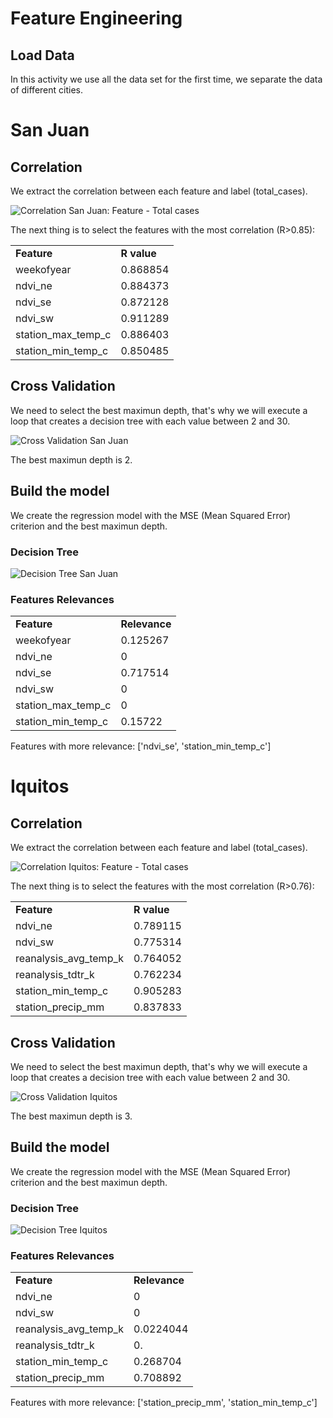 # Feature Engineering

## Load Data

In this activity we use all the data set for the first time, we separate the data of different cities.

# San Juan

## Correlation 

We extract the correlation between each feature and label (total_cases).

![Correlation San Juan: Feature - Total cases](corr_sj.png)

The next thing is to select the features with the most correlation (R>0.85):

|  |  |
| -- | -- |
| __Feature__ | __R value__ |
| weekofyear | 0.868854 |
| ndvi_ne |  0.884373 |
| ndvi_se | 0.872128 |
| ndvi_sw |  0.911289 |
| station_max_temp_c | 0.886403 |
| station_min_temp_c | 0.850485 |
</center>

## Cross Validation

We need to select the best maximun depth, that's why we will execute a loop that creates a decision tree with each value between 2 and 30.

![Cross Validation San Juan](max_depth_sj.png)

The best maximun depth is 2.

## Build the model

We create the regression model with the MSE (Mean Squared Error) criterion and the best maximun depth.

### Decision Tree

![Decision Tree San Juan](dtsanjuan.jpg)

### Features Relevances

|  |  |
| -- | -- |
| __Feature__ | __Relevance__ |
| weekofyear | 0.125267 |
| ndvi_ne |  0 |
| ndvi_se | 0.717514 |
| ndvi_sw |  0 |
| station_max_temp_c | 0 |
| station_min_temp_c | 0.15722 |
</center>

Features with more relevance: ['ndvi_se', 'station_min_temp_c']

# Iquitos

## Correlation 

We extract the correlation between each feature and label (total_cases).

![Correlation Iquitos: Feature - Total cases](corr_iq.png)

The next thing is to select the features with the most correlation (R>0.76):

|  |  |
| -- | -- |
| __Feature__ | __R value__ |
| ndvi_ne | 0.789115 |
| ndvi_sw |  0.775314 |
| reanalysis_avg_temp_k | 0.764052 |
| reanalysis_tdtr_k |  0.762234 |
| station_min_temp_c | 0.905283 |
| station_precip_mm | 0.837833 |
</center>

## Cross Validation

We need to select the best maximun depth, that's why we will execute a loop that creates a decision tree with each value between 2 and 30.

![Cross Validation Iquitos](max_depth_iq.png)

The best maximun depth is 3.

## Build the model

We create the regression model with the MSE (Mean Squared Error) criterion and the best maximun depth.

### Decision Tree

![Decision Tree Iquitos](dtquitos.jpg)

### Features Relevances

|  |  |
| -- | -- |
| __Feature__ | __Relevance__ |
| ndvi_ne | 0 |
| ndvi_sw |  0 |
| reanalysis_avg_temp_k | 0.0224044 |
| reanalysis_tdtr_k |  0. |
| station_min_temp_c | 0.268704 |
| station_precip_mm | 0.708892 |
</center>

Features with more relevance: ['station_precip_mm', 'station_min_temp_c']
